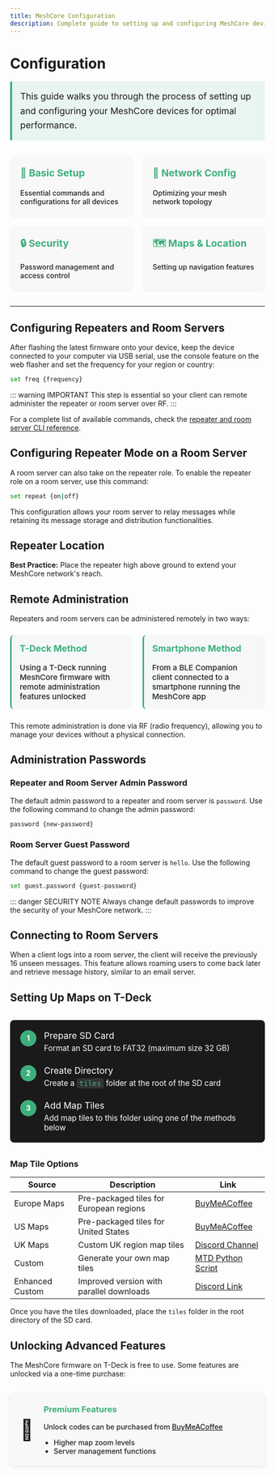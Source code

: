```yaml
---
title: MeshCore Configuration
description: Complete guide to setting up and configuring MeshCore devices
---
```


# Configuration <Badge type="tip" text="v1.5+" />

<div class="custom-block important">
  <p>This guide walks you through the process of setting up and configuring your MeshCore devices for optimal performance.</p>
</div>

<div class="grid-container">
  <div class="grid-item">
    <h3>🔧 Basic Setup</h3>
    <p>Essential commands and configurations for all devices</p>
  </div>
  <div class="grid-item">
    <h3>📡 Network Config</h3>
    <p>Optimizing your mesh network topology</p>
  </div>
  <div class="grid-item">
    <h3>🔒 Security</h3>
    <p>Password management and access control</p>
  </div>
  <div class="grid-item">
    <h3>🗺️ Maps & Location</h3>
    <p>Setting up navigation features</p>
  </div>
</div>

---

## Configuring Repeaters and Room Servers

After flashing the latest firmware onto your device, keep the device connected to your computer via USB serial, use the console feature on the web flasher and set the frequency for your region or country:

```bash
set freq {frequency}
```

::: warning IMPORTANT
This step is essential so your client can remote administer the repeater or room server over RF.
:::

For a complete list of available commands, check the [repeater and room server CLI reference](https://github.com/ripplebiz/MeshCore/wiki/Repeater-&-Room-Server-CLI-Reference).

## Configuring Repeater Mode on a Room Server

A room server can also take on the repeater role. To enable the repeater role on a room server, use this command:

```bash
set repeat {on|off}
```

This configuration allows your room server to relay messages while retaining its message storage and distribution functionalities.

## Repeater Location

<div class="custom-block tip">
  <p><strong>Best Practice:</strong> Place the repeater high above ground to extend your MeshCore network's reach.</p>
</div>

## Remote Administration

Repeaters and room servers can be administered remotely in two ways:

<div class="methods-container">
  <div class="method">
    <h3>T-Deck Method</h3>
    <p>Using a T-Deck running MeshCore firmware with remote administration features unlocked</p>
  </div>
  <div class="method">
    <h3>Smartphone Method</h3>
    <p>From a BLE Companion client connected to a smartphone running the MeshCore app</p>
  </div>
</div>

This remote administration is done via RF (radio frequency), allowing you to manage your devices without a physical connection.

## Administration Passwords

### Repeater and Room Server Admin Password

The default admin password to a repeater and room server is `password`. Use the following command to change the admin password:

```bash
password {new-password}
```

### Room Server Guest Password

The default guest password to a room server is `hello`. Use the following command to change the guest password:

```bash
set guest.password {guest-password}
```

::: danger SECURITY NOTE
Always change default passwords to improve the security of your MeshCore network.
:::

## Connecting to Room Servers

When a client logs into a room server, the client will receive the previously 16 unseen messages. This feature allows roaming users to come back later and retrieve message history, similar to an email server.

## Setting Up Maps on T-Deck

<div class="dark-steps-container">
  <div class="dark-step">
    <div class="dark-step-number">1</div>
    <div class="dark-step-content">
      <div class="dark-step-title">Prepare SD Card</div>
      <div class="dark-step-desc">Format an SD card to FAT32 (maximum size 32 GB)</div>
    </div>
  </div>
  <div class="dark-step">
    <div class="dark-step-number">2</div>
    <div class="dark-step-content">
      <div class="dark-step-title">Create Directory</div>
      <div class="dark-step-desc">Create a <code>tiles</code> folder at the root of the SD card</div>
    </div>
  </div>
  <div class="dark-step">
    <div class="dark-step-number">3</div>
    <div class="dark-step-content">
      <div class="dark-step-title">Add Map Tiles</div>
      <div class="dark-step-desc">Add map tiles to this folder using one of the methods below</div>
    </div>
  </div>
</div>

### Map Tile Options

| Source | Description | Link |
|--------|-------------|------|
| Europe Maps | Pre-packaged tiles for European regions | [BuyMeACoffee](https://buymeacoffee.com/ripplebiz/e/342543) |
| US Maps | Pre-packaged tiles for United States | [BuyMeACoffee](https://buymeacoffee.com/ripplebiz/e/342542) |
| UK Maps | Custom UK region map tiles | [Discord Channel](https://discord.com/channels/826570251612323860/1330643963501351004/1331346597367386224) |
| Custom | Generate your own map tiles | [MTD Python Script](https://github.com/fistulareffigy/MTD-Script) |
| Enhanced Custom | Improved version with parallel downloads | [Discord Link](https://discord.com/channels/826570251612323860/1330643963501351004/1338775811548905572) |

Once you have the tiles downloaded, place the `tiles` folder in the root directory of the SD card.

## Unlocking Advanced Features

The MeshCore firmware on T-Deck is free to use. Some features are unlocked via a one-time purchase:

<div class="feature-unlock">
  <div class="feature-image">🔑</div>
  <div class="feature-details">
    <h3>Premium Features</h3>
    <p>Unlock codes can be purchased from <a href="https://buymeacoffee.com/ripplebiz/e/249834">BuyMeACoffee</a></p>
    <ul>
      <li>Higher map zoom levels</li>
      <li>Server management functions</li>
    </ul>
  </div>
</div>

<style>
.custom-block.important {
  border-left: 4px solid #3eaf7c;
  background-color: rgba(62, 175, 124, 0.1);
  padding: 16px;
  border-radius: 4px;
  margin-bottom: 2rem;
}

.custom-block.important p {
  margin: 0;
  font-size: 1.1rem;
  line-height: 1.6;
}

.grid-container {
  display: grid;
  grid-template-columns: repeat(auto-fit, minmax(240px, 1fr));
  gap: 20px;
  margin: 2rem 0;
}

.grid-item {
  background-color: #f8f8f8;
  border-radius: 8px;
  padding: 20px;
  box-shadow: 0 2px 4px rgba(0,0,0,0.05);
  transition: transform 0.3s, box-shadow 0.3s;
}

.grid-item:hover {
  transform: translateY(-5px);
  box-shadow: 0 5px 15px rgba(0,0,0,0.1);
}

.grid-item h3 {
  margin-top: 0;
  color: #3eaf7c;
  font-size: 1.2rem;
  font-weight: bold;
}

.grid-item p {
  margin-bottom: 0;
  color: #222;
  font-weight: 500;
}

.methods-container {
  display: grid;
  grid-template-columns: repeat(auto-fit, minmax(200px, 1fr));
  gap: 20px;
  margin: 1.5rem 0;
}

.method {
  background-color: #f5f7f9;
  border-radius: 8px;
  padding: 16px;
  border-left: 3px solid #3eaf7c;
}

.method h3 {
  margin-top: 0;
  color: #3eaf7c;
  font-size: 1.1rem;
  font-weight: bold;
}

.method p {
  margin-bottom: 0;
  font-size: 0.95rem;
  color: #222;
  font-weight: 500;
}

.steps-container {
  margin: 2rem 0;
}

.step {
  display: flex;
  margin-bottom: 1rem;
  align-items: flex-start;
}

.step-number {
  background-color: #3eaf7c;
  color: white;
  width: 28px;
  height: 28px;
  border-radius: 50%;
  display: flex;
  align-items: center;
  justify-content: center;
  font-weight: bold;
  margin-right: 15px;
  flex-shrink: 0;
}

.step-content {
  flex: 1;
}

.dark-steps-container {
  margin: 2rem 0;
  background-color: #1a1a1a;
  border-radius: 8px;
  padding: 20px;
  color: #fff;
}

.dark-step {
  display: flex;
  margin-bottom: 1.5rem;
  align-items: flex-start;
}

.dark-step:last-child {
  margin-bottom: 0;
}

.dark-step-number {
  background-color: #3eaf7c;
  color: white;
  width: 32px;
  height: 32px;
  border-radius: 50%;
  display: flex;
  align-items: center;
  justify-content: center;
  font-weight: bold;
  margin-right: 15px;
  flex-shrink: 0;
}

.dark-step-content {
  flex: 1;
}

.dark-step-title {
  font-size: 1.1rem;
  margin-bottom: 5px;
}

.dark-step-desc {
  color: #ffffff;
  font-size: 0.95rem;
}

.dark-step-desc code {
  background-color: #333;
  color: #3eaf7c;
  padding: 2px 5px;
  border-radius: 3px;
  font-size: 0.9rem;
}

.step-content p {
  margin: 0;
}

.feature-unlock {
  display: flex;
  background-color: #f8f8f8;
  border-radius: 8px;
  padding: 20px;
  margin-top: 2rem;
  box-shadow: 0 2px 8px rgba(0,0,0,0.1);
  align-items: center;
}

.feature-image {
  font-size: 2.5rem;
  margin-right: 20px;
}

.feature-details {
  flex: 1;
}

.feature-details h3 {
  margin-top: 0;
  color: #3eaf7c;
  font-weight: bold;
}

.feature-details ul {
  margin-bottom: 0;
  padding-left: 20px;
}

.feature-details p, .feature-details li {
  color: #222;
  font-weight: 500;
}

.step-content p {
  color: #222;
  font-weight: 500;
}
</style>